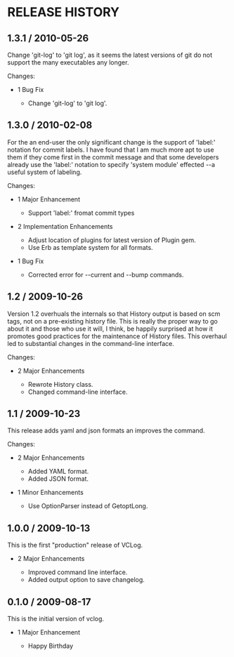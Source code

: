 # RELEASE HISTORY

## 1.3.1 / 2010-05-26

Change 'git-log' to 'git log', as it seems the latest versions
of git do not support the many executables any longer.

Changes:

* 1 Bug Fix

  * Change 'git-log' to 'git log'.


## 1.3.0 / 2010-02-08

For the an end-user the only significant change is the support
of 'label:' notation for commit labels. I have found that I
am much more apt to use them if they come first in the commit
message and that some developers already use the 'label:'
notation to specify 'system module' effected --a useful system
of labeling.

Changes:

* 1 Major Enhancement

  * Support 'label:' fromat commit types

* 2 Implementation Enhancements

  * Adjust location of plugins for latest version of Plugin gem.
  * Use Erb as template system for all formats.

* 1 Bug Fix

  * Corrected error for --current and --bump commands.


## 1.2 / 2009-10-26

Version 1.2 overhuals the internals so that History
output is based on scm tags, not on a pre-existing history file.
This is really the proper way to go about it and those
who use it will, I think, be happily surprised at how it
promotes good practices for the maintenance of History files.
This overhaul led to substantial changes in the command-line
interface.

Changes:

* 2 Major Enhancements

  * Rewrote History class.
  * Changed command-line interface.


## 1.1 / 2009-10-23

This release adds yaml and json formats an improves
the command.

Changes:

* 2 Major Enhancements

    * Added YAML format.
    * Added JSON format.

* 1 Minor Enhancements

    * Use OptionParser instead of GetoptLong.


## 1.0.0 / 2009-10-13

This is the first "production" release of VCLog.

* 2 Major Enhancements

    * Improved command line interface.
    * Added output option to save changelog.


## 0.1.0 / 2009-08-17

This is the initial version of vclog.

* 1 Major Enhancement

    * Happy Birthday

